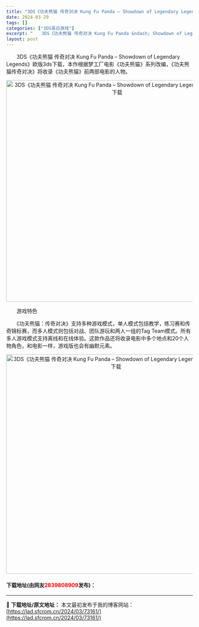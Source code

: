 ```yaml
---
title: "3DS《功夫熊猫 传奇对决 Kung Fu Panda – Showdown of Legendary Legends》欧版3ds下载"
date: 2024-03-29
tags: []
categories: ["3DS英日游戏"]
excerpt: "　　3DS《功夫熊猫 传奇对决 Kung Fu Panda &ndash; Showdown of Legendary Legends》欧版3ds下载，本作根据梦工厂电影《功夫熊猫》系列改编，《功夫熊猫传奇对决》将收录《功夫熊猫》前两部电影的人物。 　　游戏特色 　　《功夫熊猫：传奇对决》支持多种游&hellip;"
layout: post
---
```


 <p>　　3DS《功夫熊猫 传奇对决 Kung Fu Panda &ndash; Showdown of Legendary Legends》欧版3ds下载，本作根据梦工厂电影《功夫熊猫》系列改编，《功夫熊猫传奇对决》将收录《功夫熊猫》前两部电影的人物。</p> <p align="center"><img align="" border="0" src="https://lad.sfcrom.cn/wp-content/uploads/2024/03/20240329_66062f43a5c74.png" width="599" alt="3DS《功夫熊猫 传奇对决 Kung Fu Panda – Showdown of Legendary Legends》欧版3ds下载" /></p> <p>　　游戏特色</p> <p>　　《功夫熊猫：传奇对决》支持多种游戏模式，单人模式包括教学，练习赛和传奇锦标赛，而多人模式则包括对战、团队游玩和两人一组的Tag Team模式。所有多人游戏模式支持离线和在线体验。这款作品还将收录电影中多个地点和20个人物角色，和电影一样，游戏版也会有幽默元素。</p> <p align="center"><img align="" border="0" src="https://lad.sfcrom.cn/wp-content/uploads/2024/03/20240329_66062f4520cee.png" width="593" alt="3DS《功夫熊猫 传奇对决 Kung Fu Panda – Showdown of Legendary Legends》欧版3ds下载" /></p> <p><h4>下载地址(由网友<font color="red">2839808909</font>发布)：</h4></p> 

---
📖 **下载地址/原文地址：** 本文最初发布于我的博客网站：[https://lad.sfcrom.cn/2024/03/73161/](https://lad.sfcrom.cn/2024/03/73161/)
